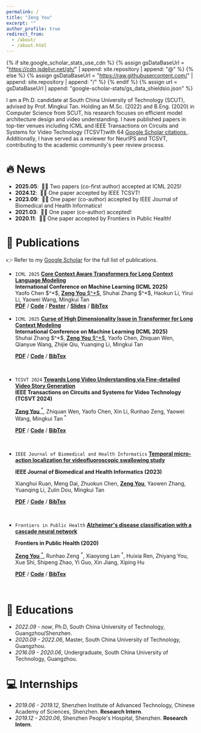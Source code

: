 ```yaml
---
permalink: /
title: "Zeng You"
excerpt: ""
author_profile: true
redirect_from: 
  - /about/
  - /about.html
---
```


{% if site.google_scholar_stats_use_cdn %}
{% assign gsDataBaseUrl = "https://cdn.jsdelivr.net/gh/" | append: site.repository | append: "@" %}
{% else %}
{% assign gsDataBaseUrl = "https://raw.githubusercontent.com/" | append: site.repository | append: "/" %}
{% endif %}
{% assign url = gsDataBaseUrl | append: "google-scholar-stats/gs_data_shieldsio.json" %}

<span class='anchor' id='about-me'></span>

I am a Ph.D. candidate at South China University of Technology (SCUT), advised by Prof. Mingkui Tan. Holding an M.Sc. (2022) and B.Eng. (2020) in Computer Science from SCUT, his research focuses on efficient model architecture design and video understanding. I have published papers in top-tier venues including ICML and IEEE Transactions on Circuits and Systems for Video Technology (TCSVT)with 64 <a href='https://scholar.google.com/citations?user=7xCkJ-QAAAAJ'>Google Scholar citations </a>. Additionally, I have served as a reviewer for NeurIPS and TCSVT, contributing to the academic community's peer review process.

# 🔥 News
- **2025.05**: &nbsp;🎉🎉 Two papers (co-first author) accepted at ICML 2025!
- **2024.12**: &nbsp;🎉🎉 One paper accepted by IEEE TCSVT!
- **2023.09**: &nbsp;🎉🎉 One paper (co-author) accepted by IEEE  Journal of Biomedical and Health Informatics!
- **2021.03**: &nbsp;🎉🎉 One paper (co-author)  accepted!
- **2020.11**: &nbsp;🎉🎉 One paper accepted by Frontiers in Public Health!

# 📝 Publications 
👉 Refer to my [Google Scholar](https://scholar.google.com/citations?user=7xCkJ-QAAAAJ) for the full list of publications.

<ul>
<!-- icml cca -->
 <li><code>ICML 2025</code> <a href="https://arxiv.org/pdf/2412.12465"><strong>Core Context Aware Transformers for Long Context Language Modeling</strong></a><br>
 <strong>International Conference on Machine Learning (ICML 2025)</strong><br>
Yaofo Chen $^*$, <u><strong>Zeng You</strong> $^*$</u>, Shuhai Zhang $^*$, Haokun Li, Yirui Li, Yaowei Wang, Mingkui Tan <br>
<a href="https://arxiv.org/pdf/2412.12465"><strong>PDF</strong></a> / <a href=""><strong>Code</strong></a> / <a href="./poster/CCA_Poster.pdf"><strong>Poster</strong></a> / <a href="./slides/CCA_Attention_slides.pdf"><strong>Slides</strong></a> / <a href="./bibs/cca.txt"><strong>BibTex</strong></a> </li>
<br>
<!-- icml dga -->
<li><code>ICML 2025</code> <a href=""><strong>Curse of High Dimensionality Issue in Transformer for Long Context Modeling</strong></a><br>
<strong>International Conference on Machine Learning (ICML 2025)</strong><br>
Shuhai Zhang $^*$, <u><strong>Zeng You</strong> $^*$</u>, Yaofo Chen, Zhiquan Wen, Qianyue Wang, Zhijie Qiu, Yuanqing Li, Mingkui Tan <br>

<a href="https://arxiv.org/pdf/2505.22107v2"><strong>PDF</strong></a> / <a href="https://github.com/bolixinyu/DynamicGroupAttention"><strong>Code</strong></a> / <a href="./bibs/dga.txt"><strong>BibTex</strong></a> </li>
<br>

<!-- tcsvt fdvs-->
<li><code>TCSVT 2024</code> <a href="https://ieeexplore.ieee.org/abstract/document/10789221/"><strong>Towards Long Video Understanding via Fine-detailed Video Story Generation</strong></a> <br>
<strong>IEEE Transactions on Circuits and Systems for Video Technology (TCSVT 2024)</strong><br>

<u><strong>Zeng You</strong> $^*$</u>, Zhiquan Wen, Yaofo Chen, Xin Li, Runhao Zeng, Yaowei Wang, Mingkui Tan $^*$ <br>

<a href="https://arxiv.org/pdf/2412.06182"><strong>PDF</strong></a> / <a href="https://github.com/bolixinyu/FDVS"><strong>Code</strong></a> / <a href="./bibs/fdvs.txt"><strong>BibTex</strong></a> </li>
<br>

<!-- medical -->
<li><code>IEEE Journal of Biomedical and Health Informatics</code> <a href="https://ieeexplore.ieee.org/abstract/document/10244004/"><strong>Temporal micro-action localization for videofluoroscopic swallowing study</strong></a> <br>

<strong> IEEE Journal of Biomedical and Health Informatics (2023)</strong> <br>

Xianghui Ruan, Meng Dai, Zhuokun Chen, <u><strong>Zeng You</strong></u>, Yaowen Zhang, Yuanqing Li, Zulin Dou, Mingkui Tan <br>

<a href="https://ieeexplore.ieee.org/abstract/document/10244004/"><strong>PDF</strong></a> / <a href=""><strong>Code</strong></a> / <a href="./bibs/videoswallow.txt"><strong>BibTex</strong></a> </li><br>

<!-- frontiers -->
<li><code>Frontiers in Public Health</code> <a href="https://www.frontiersin.org/articles/10.3389/fpubh.2020.584387/full"><strong>Alzheimer's disease classification with a cascade neural network</strong></a><br>

<strong>Frontiers in Public Health (2020)</strong><br>

<u><strong>Zeng You</strong> $^*$</u>, Runhao Zeng $^*$, Xiaoyong Lan $^*$, Huixia Ren, Zhiyang You, Xue Shi, Shipeng Zhao, Yi Guo, Xin Jiang, Xiping Hu <br>

<a href="https://www.frontiersin.org/journals/public-health/articles/10.3389/fpubh.2020.584387/pdf"><strong>PDF</strong></a> / <a href=""><strong>Code</strong></a> / <a href="./bibs/cascade.txt"><strong>BibTex</strong></a> </li><br>
</ul>

# 📖 Educations
- *2022.09 - now*, Ph.D, South China University of Technology, Guangzhou/Shenzhen. 
- *2020.09 - 2022.06*, Master, South China University of Technology, Guangzhou.
- *2016.09 - 2020.06*, Undergraduate, South China University of Technology, Guangzhou.

# 💻 Internships
- *2019.06 - 2019.12*, Shenzhen Institute of Advanced Technology, Chinese Academy of Sciences, Shenzhen.
**Research Intern**.
- *2019.12 - 2020.06*, Shenzhen People's Hospital, Shenzhen.
**Research Intern**.